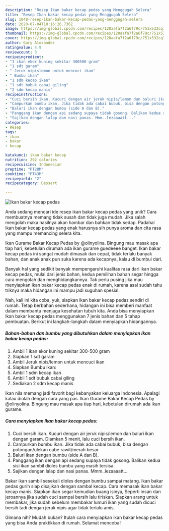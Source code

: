 ```yaml
---
description: "Resep Ikan bakar kecap pedas yang Menggugah Selera"
title: "Resep Ikan bakar kecap pedas yang Menggugah Selera"
slug: 1048-resep-ikan-bakar-kecap-pedas-yang-menggugah-selera
date: 2020-07-04T18:16:26.736Z
image: https://img-global.cpcdn.com/recipes/120aafa7f2a6f79c/751x532cq70/ikan-bakar-kecap-pedas-foto-resep-utama.jpg
thumbnail: https://img-global.cpcdn.com/recipes/120aafa7f2a6f79c/751x532cq70/ikan-bakar-kecap-pedas-foto-resep-utama.jpg
cover: https://img-global.cpcdn.com/recipes/120aafa7f2a6f79c/751x532cq70/ikan-bakar-kecap-pedas-foto-resep-utama.jpg
author: Gary Alexander
ratingvalue: 4.9
reviewcount: 3
recipeingredient:
- "1 ikan ekor kuning sekitar 300500 gram"
- "1 sdt garam"
- " Jeruk nipislemon untuk mencuci ikan"
- " Bumbu ikan"
- "1 sdm kecap ikan"
- "1 sdt bubuk cabai giling"
- "2 sdm kecap manis"
recipeinstructions:
- "Cuci bersih ikan. Kucuri dengan air jeruk nipis/lemon dan baluri ikan dengan garam. Diamkan 5 menit, lalu cuci bersih ikan."
- "Campurkan bumbu ikan. Jika tidak ada cabai bubuk, bisa dengan potongan/ulekan cabe rawit/merah besar."
- "Baluri ikan dengan bumbu (side A dan B)."
- "Panggang ikan dengan api sedang supaya tidak gosong. Balikan kedua sisi ikan sambil dioles bumbu yang masih tersisa."
- "Sajikan dengan lalap dan nasi panas. Mmm..lezaaaatt..."
categories:
- Resep
tags:
- ikan
- bakar
- kecap

katakunci: ikan bakar kecap 
nutrition: 292 calories
recipecuisine: Indonesian
preptime: "PT28M"
cooktime: "PT43M"
recipeyield: "2"
recipecategory: Dessert

---
```



![Ikan bakar kecap pedas](https://img-global.cpcdn.com/recipes/120aafa7f2a6f79c/751x532cq70/ikan-bakar-kecap-pedas-foto-resep-utama.jpg)

Anda sedang mencari ide resep ikan bakar kecap pedas yang unik? Cara membuatnya memang tidak susah dan tidak juga mudah. Jika salah mengolah maka hasilnya akan hambar dan bahkan tidak sedap. Padahal ikan bakar kecap pedas yang enak harusnya sih punya aroma dan cita rasa yang mampu memancing selera kita.

Ikan Gurame Bakar Kecap Pedas by @olinyolina. Bingung mau masak apa tiap hari, kebetulan dirumah ada ikan gurame guedeeee banget. Ikan bakar kecap pedas ini sangat mudah dimasak dan cepat, tidak terlalu banyak bahan, dan anak anak pun suka karena ada kecapnya, kalau di bumbui dari.

Banyak hal yang sedikit banyak mempengaruhi kualitas rasa dari ikan bakar kecap pedas, mulai dari jenis bahan, kedua pemilihan bahan segar hingga cara mengolah dan menghidangkannya. Tak perlu pusing jika mau menyiapkan ikan bakar kecap pedas enak di rumah, karena asal sudah tahu triknya maka hidangan ini mampu jadi suguhan spesial.


Nah, kali ini kita coba, yuk, siapkan ikan bakar kecap pedas sendiri di rumah. Tetap berbahan sederhana, hidangan ini bisa memberi manfaat dalam membantu menjaga kesehatan tubuh kita. Anda bisa menyiapkan Ikan bakar kecap pedas menggunakan 7 jenis bahan dan 5 tahap pembuatan. Berikut ini langkah-langkah dalam menyiapkan hidangannya.

<!--inarticleads1-->

##### Bahan-bahan dan bumbu yang dibutuhkan dalam menyiapkan Ikan bakar kecap pedas:

1. Ambil 1 ikan ekor kuning sekitar 300-500 gram
1. Siapkan 1 sdt garam
1. Ambil  Jeruk nipis/lemon untuk mencuci ikan
1. Siapkan  Bumbu ikan:
1. Ambil 1 sdm kecap ikan
1. Ambil 1 sdt bubuk cabai giling
1. Sediakan 2 sdm kecap manis


Ikan nila memang jadi favorit bagi kebanyakan keluarga Indonesia. Apalagi kalau diolah dengan cara yang pas. Ikan Gurame Bakar Kecap Pedas by @olinyolina. Bingung mau masak apa tiap hari, kebetulan dirumah ada ikan gurame. 

<!--inarticleads2-->

##### Cara menyiapkan Ikan bakar kecap pedas:

1. Cuci bersih ikan. Kucuri dengan air jeruk nipis/lemon dan baluri ikan dengan garam. Diamkan 5 menit, lalu cuci bersih ikan.
1. Campurkan bumbu ikan. Jika tidak ada cabai bubuk, bisa dengan potongan/ulekan cabe rawit/merah besar.
1. Baluri ikan dengan bumbu (side A dan B).
1. Panggang ikan dengan api sedang supaya tidak gosong. Balikan kedua sisi ikan sambil dioles bumbu yang masih tersisa.
1. Sajikan dengan lalap dan nasi panas. Mmm..lezaaaatt...


Bakar ikan sambil sesekali dioles dengan bumbu sampai matang. Ikan bakar pedas gurih siap disajikan dengan sambal kecap. Cara memasak ikan bakar kecap manis. Siapkan ikan segar kemudian buang isinya, Seperti insan dan jeroannya jika sudah cuci sampai bersih lalu tiriskan. Siapkan arang untuk membakar, jika sudah sebelum membakar lumuri ikan yang sudah dicuci bersih tadi dengan jeruk nipis agar tidak terlalu amis. 

Gimana nih? Mudah bukan? Itulah cara menyiapkan ikan bakar kecap pedas yang bisa Anda praktikkan di rumah. Selamat mencoba!
